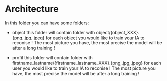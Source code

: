 # Architecture

In this folder you can have some folders:

-  object
this folder will contain folder with object/{object_XXX}.{png,.jpg,.jpeg} for each object you would like to train your IA to reconise !
The most picture you have, the most precise the model will be after a long training !


-  profil
this folder will contain folder with firstname_lastname/{firstname_lastname_XXX}.{png,.jpg,.jpeg} for each user you would like to train your IA to reconise !
The most picture you have, the most precise the model will be after a long training !